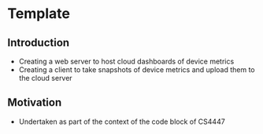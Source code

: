 # Template
## Introduction
- Creating a web server to host cloud dashboards of device metrics
- Creating a client to take snapshots of device metrics and upload them to the cloud server

## Motivation
- Undertaken as part of the context of the code block of CS4447
